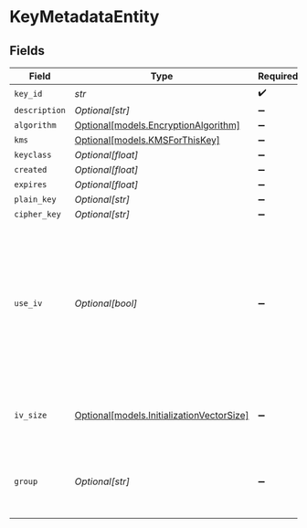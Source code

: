 # KeyMetadataEntity


## Fields

| Field                                                                                                                                                                     | Type                                                                                                                                                                      | Required                                                                                                                                                                  | Description                                                                                                                                                               |
| ------------------------------------------------------------------------------------------------------------------------------------------------------------------------- | ------------------------------------------------------------------------------------------------------------------------------------------------------------------------- | ------------------------------------------------------------------------------------------------------------------------------------------------------------------------- | ------------------------------------------------------------------------------------------------------------------------------------------------------------------------- |
| `key_id`                                                                                                                                                                  | *str*                                                                                                                                                                     | :heavy_check_mark:                                                                                                                                                        | N/A                                                                                                                                                                       |
| `description`                                                                                                                                                             | *Optional[str]*                                                                                                                                                           | :heavy_minus_sign:                                                                                                                                                        | N/A                                                                                                                                                                       |
| `algorithm`                                                                                                                                                               | [Optional[models.EncryptionAlgorithm]](../models/encryptionalgorithm.md)                                                                                                  | :heavy_minus_sign:                                                                                                                                                        | N/A                                                                                                                                                                       |
| `kms`                                                                                                                                                                     | [Optional[models.KMSForThisKey]](../models/kmsforthiskey.md)                                                                                                              | :heavy_minus_sign:                                                                                                                                                        | N/A                                                                                                                                                                       |
| `keyclass`                                                                                                                                                                | *Optional[float]*                                                                                                                                                         | :heavy_minus_sign:                                                                                                                                                        | N/A                                                                                                                                                                       |
| `created`                                                                                                                                                                 | *Optional[float]*                                                                                                                                                         | :heavy_minus_sign:                                                                                                                                                        | N/A                                                                                                                                                                       |
| `expires`                                                                                                                                                                 | *Optional[float]*                                                                                                                                                         | :heavy_minus_sign:                                                                                                                                                        | N/A                                                                                                                                                                       |
| `plain_key`                                                                                                                                                               | *Optional[str]*                                                                                                                                                           | :heavy_minus_sign:                                                                                                                                                        | N/A                                                                                                                                                                       |
| `cipher_key`                                                                                                                                                              | *Optional[str]*                                                                                                                                                           | :heavy_minus_sign:                                                                                                                                                        | N/A                                                                                                                                                                       |
| `use_iv`                                                                                                                                                                  | *Optional[bool]*                                                                                                                                                          | :heavy_minus_sign:                                                                                                                                                        | Seed encryption with a [nonce](https://en.wikipedia.org/wiki/Cryptographic_nonce) to make the key more random and unique. Must be enabled with the aes-256-gcm algorithm. |
| `iv_size`                                                                                                                                                                 | [Optional[models.InitializationVectorSize]](../models/initializationvectorsize.md)                                                                                        | :heavy_minus_sign:                                                                                                                                                        | Length of the initialization vector, in bytes                                                                                                                             |
| `group`                                                                                                                                                                   | *Optional[str]*                                                                                                                                                           | :heavy_minus_sign:                                                                                                                                                        | Name of the Group/Fleet that created this key                                                                                                                             |
